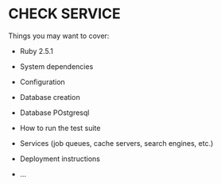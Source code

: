 # CHECK SERVICE



Things you may want to cover:

* Ruby 2.5.1

* System dependencies

* Configuration

* Database creation

* Database POstgresql

* How to run the test suite

* Services (job queues, cache servers, search engines, etc.)

* Deployment instructions

* ...
